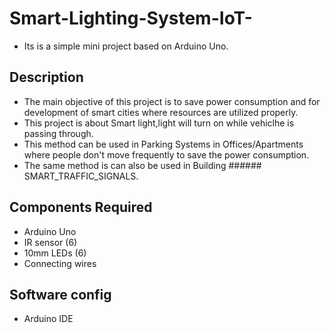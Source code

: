 # Smart-Lighting-System-IoT-

* Its is a simple mini project based on Arduino Uno.

## Description

* The main objective of this project is to save power consumption and for development of smart cities where resources are utilized properly.
* This project is about Smart light,light will turn on while vehiclhe is passing through.
* This method can be used in Parking Systems in Offices/Apartments where people don't move frequently to save the power consumption.
* The same method is can also be used in Building ###### SMART_TRAFFIC_SIGNALS.

## Components Required

* Arduino Uno
* IR sensor (6)
* 10mm LEDs (6)
* Connecting wires

## Software config

* Arduino IDE
